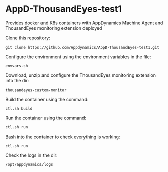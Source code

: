 # AppD-ThousandEyes-test1
Provides docker and K8s containers with AppDynamics Machine Agent and ThousandEyes monitoring extension deployed

Clone this repository:

```git clone https://github.com/Appdynamics/AppD-ThousandEyes-test1.git```

Configure the environment using the environment variables in the file:

```envvars.sh```

Download, unzip and configure the ThousandEyes monitoring extension into the dir:

```thousandeyes-custom-monitor```

Build the container using the command:

```ctl.sh build```

Run the container using the command:

```ctl.sh run```

Bash into the container to check everything is working:

```ctl.sh run```

Check the logs in the dir:

```/opt/appdynamics/logs```



